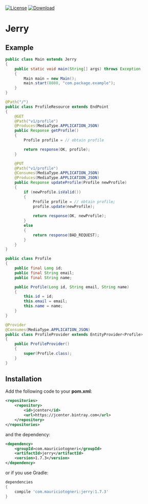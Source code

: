 [![License](https://img.shields.io/badge/license-MIT-green.svg)](https://github.com/mauriciotogneri/jerry/blob/master/LICENSE.md)
[![Download](https://api.bintray.com/packages/mauriciotogneri/maven/jerry/images/download.svg)](https://bintray.com/mauriciotogneri/maven/jerry/_latestVersion)

# Jerry

## Example

```java
public class Main extends Jerry
{
    public static void main(String[] args) throws Exception
    {
        Main main = new Main();
        main.start(8080, "com.package.example");
    }
}
```

```java
@Path("/")
public class ProfileResource extends EndPoint
{
    @GET
    @Path("v1/profile")
    @Produces(MediaType.APPLICATION_JSON)
    public Response getProfile()
    {
        Profile profile = // obtain profile

        return response(OK, profile);
    }

    @PUT
    @Path("v1/profile")
    @Consumes(MediaType.APPLICATION_JSON)
    @Produces(MediaType.APPLICATION_JSON)
    public Response updateProfile(Profile newProfile)
    {
        if (newProfile.isValid())
        {
            Profile profile = // obtain profile;
            profile.update(newProfile);
            
            return response(OK, newProfile);
        }
        else
        {
            return response(BAD_REQUEST);
        }
    }
}
```

```java
public class Profile
{
    public final Long id;
    public final String email;
    public final String name;

    public Profile(Long id, String email, String name)
    {
        this.id = id;
        this.email = email;
        this.name = name;
    }
}
```

```java
@Provider
@Consumes(MediaType.APPLICATION_JSON)
public class ProfileProvider extends EntityProvider<Profile>
{
    public ProfileProvider()
    {
        super(Profile.class);
    }
}
```

## Installation

Add the following code to your **pom.xml**:

```xml
<repositories>
    <repository>
        <id>jcenter</id>
        <url>https://jcenter.bintray.com</url>
    </repository>
</repositories>
```

and the dependency:

```xml
<dependency>
    <groupId>com.mauriciotogneri</groupId>
    <artifactId>jerry</artifactId>
    <version>1.7.3</version>
</dependency>
```

or if you use Gradle:

```groovy
dependencies
{
    compile 'com.mauriciotogneri:jerry:1.7.3'
}
```